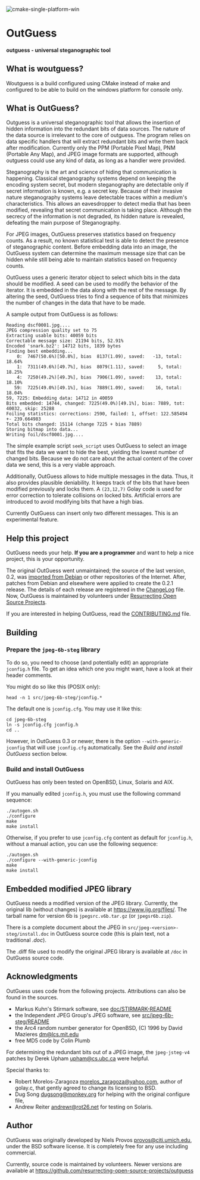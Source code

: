 ![cmake-single-platform-win](https://github.com/ttessier1/woutguess/workflows/cmake-single-platform-win/badge.svg)
# OutGuess

#### outguess - universal steganographic tool

## What is woutguess?

Woutguess is a build configured using CMake instead of make and configured to be able to build on the windows platform for console only. 

## What is OutGuess?

Outguess is a universal steganographic tool that allows the insertion of hidden
information into the redundant bits of data sources. The nature of the data
source is irrelevant to the core of outguess. The program relies on data
specific handlers that will extract redundant bits and write them back after
modification. Currently only the PPM (Portable Pixel Map), PNM (Portable  Any
Map), and JPEG image formats are supported, although outguess could use any
kind of data, as long as a handler were provided.

Steganography is the art and science of hiding that communication is happening.
Classical steganography systems depend on keeping the encoding system secret,
but modern steganography are detectable only if secret information is known,
e.g. a secret key. Because of their invasive nature steganography systems leave
detectable traces within a medium's characteristics. This allows an
eavesdropper to detect media that has been modified, revealing that secret
communication is taking place. Although the secrecy of the information is not
degraded, its hidden nature is revealed, defeating the main purpose of
Steganography.

For JPEG images, OutGuess preserves statistics based on frequency counts. As a
result, no known statistical test is able to detect the presence of
steganographic content. Before embedding data into an image, the OutGuess
system can determine the maximum message size that can be hidden while still
being able to maintain statistics based on frequency counts.

OutGuess uses a generic iterator object to select which bits in the data should
be modified. A seed can be used to modify the behavior of the iterator. It is
embedded in the data along with the rest of the message. By altering the seed,
OutGuess tries to find a sequence of bits that minimizes the number of changes
in the data that have to be made.

A sample output from OutGuess is as follows:

```
Reading dscf0001.jpg....
JPEG compression quality set to 75
Extracting usable bits: 40059 bits
Correctable message size: 21194 bits, 52.91%
Encoded 'snark.bz2': 14712 bits, 1839 bytes
Finding best embedding...
    0:  7467(50.6%)[50.8%], bias  8137(1.09), saved:   -13, total: 18.64%
    1:  7311(49.6%)[49.7%], bias  8079(1.11), saved:     5, total: 18.25%
    4:  7250(49.2%)[49.3%], bias  7906(1.09), saved:    13, total: 18.10%
   59:  7225(49.0%)[49.1%], bias  7889(1.09), saved:    16, total: 18.04%
59, 7225: Embedding data: 14712 in 40059
Bits embedded: 14744, changed: 7225(49.0%)[49.1%], bias: 7889, tot: 40032, skip: 25288
Foiling statistics: corrections: 2590, failed: 1, offset: 122.585494 +- 239.664983
Total bits changed: 15114 (change 7225 + bias 7889)
Storing bitmap into data...
Writing foil/dscf0001.jpg....
```

The simple example script `seek_script` uses OutGuess to select an image that
fits the data we want to hide the best, yielding the lowest number of changed
bits. Because we do not care about the actual content of the cover data we
send, this is a very viable approach.

Additionally, OutGuess allows to hide multiple messages in the data. Thus, it
also provides plausible deniability. It keeps track of the bits that have been
modified previously and locks them. A `(23,12,7)` Golay code is used for error
correction to tolerate collisions on locked bits. Artificial errors are
introduced to avoid modifying bits that have a high bias.

Currently OutGuess can insert only two different messages. This is an
experimental feature.

## Help this project ##

OutGuess needs your help. **If you are a programmer** and want to help a nice
project, this is your opportunity.

The original OutGuess went unmaintained; the source of the last version, 0.2,
was [imported from Debian](https://snapshot.debian.org/package/outguess/) or other
repositories of the Internet. After, patches from Debian and elsewhere were
applied to create the 0.2.1 release. The details of each release are registered
in the [ChangeLog](ChangeLog) file. Now, OutGuess is maintained by volunteers
under [Resurrecting Open Source
Projects](https://github.com/resurrecting-open-source-projects).

If you are interested in helping OutGuess, read the [CONTRIBUTING.md](CONTRIBUTING.md) file.

## Building

### Prepare the `jpeg-6b-steg` library

To do so, you need to choose (and potentially edit) an appropriate `jconfig.h`
file. To get an idea which one you might want, have a look at their header
comments.

You might do so like this (POSIX only):

```
head -n 1 src/jpeg-6b-steg/jconfig.*
```

The default one is `jconfig.cfg`. You may use it like this:

```
cd jpeg-6b-steg
ln -s jconfig.cfg jconfig.h
cd ..
```

However, in OutGuess 0.3 or newer, there is the option `--with-generic-jconfig`
that will use `jconfig.cfg` automatically. See the *Build and install OutGuess*
section below.

### Build and install OutGuess

OutGuess has only been tested on OpenBSD, Linux, Solaris and AIX.

If you manually edited `jconfig.h`, you must use the following command
sequence:

```
./autogen.sh
./configure
make
make install
```

Otherwise, if you prefer to use `jconfig.cfg` content as default for
`jconfig.h`, without a manual action, you can use the following sequence:

```
./autogen.sh
./configure --with-generic-jconfig
make
make install
```

## Embedded modified JPEG library

OutGuess needs a modified version of the JPEG library. Currently, the original
lib (without changes) is available at https://www.ijg.org/files/. The tarball
name for version 6b is `jpegsrc.v6b.tar.gz` (or `jpegsr6b.zip`).

There is a complete document about the JPEG in
`src/jpeg-<version>-steg/install.doc` in OutGuess source code (this is plain
text, not a traditional
*.doc*).

The .diff file used to modify the original JPEG library is available at `/doc`
in OutGuess source code.

## Acknowledgments

OutGuess uses code from the following projects.
Attributions can also be found in the sources.

* Markus Kuhn's Stirmark software,
  see [doc/STIRMARK-README](STIRMARK-README)
* the Independent JPEG Group's JPEG software,
  see [src/jpeg-6b-steg/README](src/jpeg-6b-steg/README)
* the Arc4 random number generator for OpenBSD, (C) 1996 by
  David Mazieres <dm@lcs.mit.edu>
* free MD5 code by Colin Plumb

For determining the redundant bits out of a JPEG image,
the `jpeg-jsteg-v4` patches by Derek Upham <upham@cs.ubc.ca> were helpful.

Special thanks to:

* Robert Morelos-Zaragoza <morelos_zaragoza@yahoo.com>, author of golay.c,
  that gently agreed to change its licensing to BSD.
* Dug Song <dugsong@monkey.org> for helping with the original configure file,
* Andrew Reiter <andrewr@rot26.net> for testing on Solaris.

## Author ##

OutGuess was originally developed by Niels Provos <provos@citi.umich.edu>,
under the BSD software license. It is completely free for any use including
commercial.

Currently, source code is maintained by volunteers. Newer versions are
available at https://github.com/resurrecting-open-source-projects/outguess
